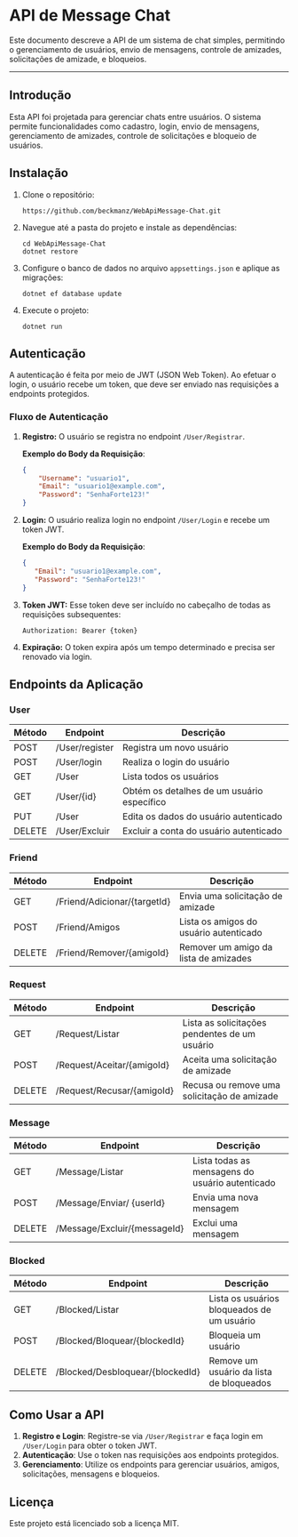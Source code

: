 # API de Message Chat

Este documento descreve a API de um sistema de chat simples, permitindo o gerenciamento de usuários, envio de mensagens, controle de amizades, solicitações de amizade, e bloqueios.

---
## Introdução

Esta API foi projetada para gerenciar chats entre usuários. O sistema permite funcionalidades como cadastro, login, envio de mensagens, gerenciamento de amizades, controle de solicitações e bloqueio de usuários.

## Instalação

1. Clone o repositório:
    ```
    https://github.com/beckmanz/WebApiMessage-Chat.git
    ```

2. Navegue até a pasta do projeto e instale as dependências:
    ```
    cd WebApiMessage-Chat
    dotnet restore
    ```

3. Configure o banco de dados no arquivo `appsettings.json` e aplique as migrações:
    ```
    dotnet ef database update
    ```

4. Execute o projeto:
    ```
    dotnet run
    ```

## Autenticação

A autenticação é feita por meio de JWT (JSON Web Token). Ao efetuar o login, o usuário recebe um token, que deve ser enviado nas requisições a endpoints protegidos.

### Fluxo de Autenticação

1. **Registro:** O usuário se registra no endpoint `/User/Registrar`.

   **Exemplo do Body da Requisição**:
   ```json
   {
       "Username": "usuario1",
       "Email": "usuario1@example.com",
       "Password": "SenhaForte123!"
   }
   ````
2. **Login:** O usuário realiza login no endpoint `/User/Login` e recebe um token JWT.

   **Exemplo do Body da Requisição**:
      ```json
      {
         "Email": "usuario1@example.com",
         "Password": "SenhaForte123!"
      }
      ```
3. **Token JWT:** Esse token deve ser incluído no cabeçalho de todas as requisições subsequentes:
   ```
   Authorization: Bearer {token}
   ```
4. **Expiração:** O token expira após um tempo determinado e precisa ser renovado via login.

## Endpoints da Aplicação

### User

| Método | Endpoint       | Descrição                                  |
|--------|----------------|--------------------------------------------|
| POST   | /User/register | Registra um novo usuário                   |
| POST   | /User/login    | Realiza o login do usuário                 |
| GET    | /User          | Lista todos os usuários                    |
| GET    | /User/{id}     | Obtém os detalhes de um usuário específico |
| PUT    | /User          | Edita os dados do usuário autenticado      |
| DELETE | /User/Excluir  | Excluir a conta do usuário autenticado     |

### Friend

| Método | Endpoint                         | Descrição                              |
|--------|----------------------------------|----------------------------------------|
| GET    | /Friend/Adicionar/{targetId}     | Envia uma solicitação de amizade       |
| POST   | /Friend/Amigos                   | Lista os amigos do usuário autenticado |
| DELETE | /Friend/Remover/{amigoId}        | Remover um amigo da lista de amizades  |

### Request

| Método | Endpoint                   | Descrição                                     |
|--------|----------------------------|-----------------------------------------------|
| GET    | /Request/Listar            | Lista as solicitações pendentes de um usuário |
| POST   | /Request/Aceitar/{amigoId} | Aceita uma solicitação de amizade             |
| DELETE | /Request/Recusar/{amigoId} | Recusa ou remove uma solicitação de amizade   |

### Message

| Método | Endpoint                     | Descrição                                       |
|--------|------------------------------|-------------------------------------------------|
| GET    | /Message/Listar              | Lista todas as mensagens do usuário autenticado |
| POST   | /Message/Enviar/ {userId}    | Envia uma nova mensagem                         |
| DELETE | /Message/Excluir/{messageId} | Exclui uma mensagem                             |

### Blocked

| Método | Endpoint                         | Descrição                                          |
|--------|----------------------------------|----------------------------------------------------|
| GET    | /Blocked/Listar                  | Lista os usuários bloqueados de um usuário         |
| POST   | /Blocked/Bloquear/{blockedId}    | Bloqueia um usuário                                |
| DELETE | /Blocked/Desbloquear/{blockedId} | Remove um usuário da lista de bloqueados           |

## Como Usar a API

1. **Registro e Login**: Registre-se via `/User/Registrar` e faça login em `/User/Login` para obter o token JWT.
2. **Autenticação**: Use o token nas requisições aos endpoints protegidos.
3. **Gerenciamento**: Utilize os endpoints para gerenciar usuários, amigos, solicitações, mensagens e bloqueios.

## Licença

Este projeto está licenciado sob a licença MIT.
